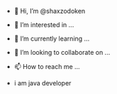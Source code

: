 - 👋 Hi, I’m @shaxzodoken
- 👀 I’m interested in ...
- 🌱 I’m currently learning ...
- 💞️ I’m looking to collaborate on ...
- 📫 How to reach me ...

- i am java developer

<!---
shaxzodoken/shaxzodoken is a ✨ special ✨ repository because its `README.md` (this file) appears on your GitHub profile.
You can click the Preview link to take a look at your changes.
--->
